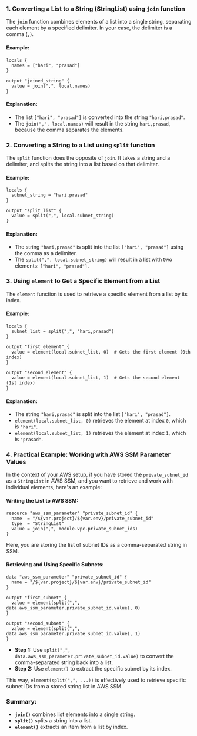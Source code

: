 ### 1. **Converting a List to a String (StringList) using `join` function**

The `join` function combines elements of a list into a single string, separating each element by a specified delimiter. In your case, the delimiter is a comma (`,`).

#### Example:
```hcl
locals {
  names = ["hari", "prasad"]
}

output "joined_string" {
  value = join(",", local.names)
}
```

#### Explanation:
- The list `["hari", "prasad"]` is converted into the string `"hari,prasad"`.
- The `join(",", local.names)` will result in the string `hari,prasad`, because the comma separates the elements.

### 2. **Converting a String to a List using `split` function**

The `split` function does the opposite of `join`. It takes a string and a delimiter, and splits the string into a list based on that delimiter.

#### Example:
```hcl
locals {
  subnet_string = "hari,prasad"
}

output "split_list" {
  value = split(",", local.subnet_string)
}
```

#### Explanation:
- The string `"hari,prasad"` is split into the list `["hari", "prasad"]` using the comma as a delimiter.
- The `split(",", local.subnet_string)` will result in a list with two elements: `["hari", "prasad"]`.

### 3. **Using `element` to Get a Specific Element from a List**

The `element` function is used to retrieve a specific element from a list by its index.

#### Example:
```hcl
locals {
  subnet_list = split(",", "hari,prasad")
}

output "first_element" {
  value = element(local.subnet_list, 0)  # Gets the first element (0th index)
}

output "second_element" {
  value = element(local.subnet_list, 1)  # Gets the second element (1st index)
}
```

#### Explanation:
- The string `"hari,prasad"` is split into the list `["hari", "prasad"]`.
- `element(local.subnet_list, 0)` retrieves the element at index `0`, which is `"hari"`.
- `element(local.subnet_list, 1)` retrieves the element at index `1`, which is `"prasad"`.

### 4. **Practical Example: Working with AWS SSM Parameter Values**

In the context of your AWS setup, if you have stored the `private_subnet_id` as a `StringList` in AWS SSM, and you want to retrieve and work with individual elements, here's an example:

#### Writing the List to AWS SSM:
```hcl
resource "aws_ssm_parameter" "private_subnet_id" {
  name  = "/${var.project}/${var.env}/private_subnet_id"
  type  = "StringList"
  value = join(",", module.vpc.private_subnet_ids)
}
```
Here, you are storing the list of subnet IDs as a comma-separated string in SSM.

#### Retrieving and Using Specific Subnets:
```hcl
data "aws_ssm_parameter" "private_subnet_id" {
  name = "/${var.project}/${var.env}/private_subnet_id"
}

output "first_subnet" {
  value = element(split(",", data.aws_ssm_parameter.private_subnet_id.value), 0)
}

output "second_subnet" {
  value = element(split(",", data.aws_ssm_parameter.private_subnet_id.value), 1)
}
```

- **Step 1:** Use `split(",", data.aws_ssm_parameter.private_subnet_id.value)` to convert the comma-separated string back into a list.
- **Step 2:** Use `element()` to extract the specific subnet by its index.

This way, `element(split(",", ...))` is effectively used to retrieve specific subnet IDs from a stored string list in AWS SSM.

### Summary:
- **`join()`** combines list elements into a single string.
- **`split()`** splits a string into a list.
- **`element()`** extracts an item from a list by index.

